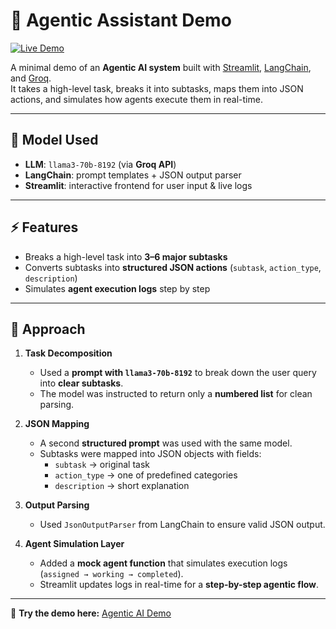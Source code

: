 # 🤖 Agentic Assistant Demo

[![Live Demo](https://img.shields.io/badge/Streamlit-Live%20App-brightgreen?logo=streamlit)](https://agentic-ai-demo-task2.streamlit.app/)

A minimal demo of an **Agentic AI system** built with [Streamlit](https://streamlit.io/), [LangChain](https://www.langchain.com/), and [Groq](https://groq.com/).  
It takes a high-level task, breaks it into subtasks, maps them into JSON actions, and simulates how agents execute them in real-time.

---

## 🧠 Model Used
- **LLM**: `llama3-70b-8192` (via **Groq API**)  
- **LangChain**: prompt templates + JSON output parser  
- **Streamlit**: interactive frontend for user input & live logs  

---

## ⚡ Features
- Breaks a high-level task into **3–6 major subtasks**  
- Converts subtasks into **structured JSON actions** (`subtask`, `action_type`, `description`)  
- Simulates **agent execution logs** step by step  

---

## 🔎 Approach

1. **Task Decomposition**  
   - Used a **prompt with `llama3-70b-8192`** to break down the user query into **clear subtasks**.  
   - The model was instructed to return only a **numbered list** for clean parsing.  

2. **JSON Mapping**  
   - A second **structured prompt** was used with the same model.  
   - Subtasks were mapped into JSON objects with fields:  
     - `subtask` → original task  
     - `action_type` → one of predefined categories  
     - `description` → short explanation  

3. **Output Parsing**  
   - Used `JsonOutputParser` from LangChain to ensure valid JSON output.  

4. **Agent Simulation Layer**  
   - Added a **mock agent function** that simulates execution logs (`assigned → working → completed`).  
   - Streamlit updates logs in real-time for a **step-by-step agentic flow**.  

---

🔗 **Try the demo here:** [Agentic AI Demo](https://agentic-ai-demo-task2.streamlit.app/)
